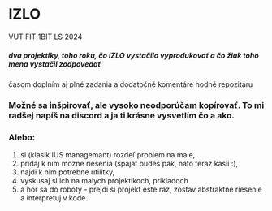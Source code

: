 # IZLO

VUT FIT 1BIT LS 2024

##### dva projektiky, toho roku, čo IZLO vystačilo vyprodukovať a čo žiak toho mena vystačil zodpovedať

časom doplním aj plné zadania a dodatočné komentáre hodné repozitáru

### Možné sa inšpirovať, ale vysoko neodporúčam kopírovať. To mi radšej napíš na discord a ja ti krásne vysvetlím čo a ako.
### Alebo:
1. si (klasik IUS managemant) rozdeľ problem na male,
2. pridaj k nim mozne riesenia (spajat budes pak, nato teraz kasli :),
3. najdi k nim potrebne utilitky,
4. vyskusaj si ich na malych projektikoch, prikladoch
5. a hor sa do roboty - prejdi si projekt este raz, zostav abstraktne riesenie a interpretuj v kode.